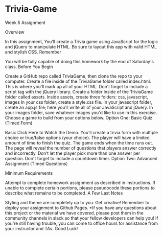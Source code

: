 # Trivia-Game

Week 5 Assignment

Overview

In this assignment, You'll create a Trivia game using JavaScript for the logic and jQuery to manipulate HTML. Be sure to layout this app with valid HTML and stylish CSS.
Remember

You will be fully capable of doing this homework by the end of Saturday's class.
Before You Begin

Create a GitHub repo called TriviaGame, then clone the repo to your computer.
Create a file inside of the TriviaGame folder called index.html. This is where you'll mark up all of your HTML.
Don't forget to include a script tag with the jQuery library.
Create a folder inside of the TriviaGame folder called assets.
Inside assets, create three folders: css, javascript, images
In your css folder, create a style.css file.
In your javascript folder, create an app.js file; here you'll write all of your JavaScript and jQuery.
In your images folder, save whatever images you'd like to use in this exercise.
Choose a game to build from your options below.
Option One: Basic Quiz (Timed Form)

Basic
Click Here to Watch the Demo.
You'll create a trivia form with multiple choice or true/false options (your choice).
The player will have a limited amount of time to finish the quiz.
The game ends when the time runs out. The page will reveal the number of questions that players answer correctly and incorrectly.
Don't let the player pick more than one answer per question.
Don't forget to include a countdown timer.
Option Two: Advanced Assignment (Timed Questions)

Minimum Requirements

Attempt to complete homework assignment as described in instructions. If unable to complete certain portions, please pseudocode these portions to describe what remains to be completed.
A Few Last Notes

Styling and theme are completely up to you. Get creative!
Remember to deploy your assignment to Github Pages.
*If you have any questions about this project or the material we have covered, please post them in the community channels in slack so that your fellow developers can help you! If you're still having trouble, you can come to office hours for assistance from your instructor and TAs.
Good Luck!
